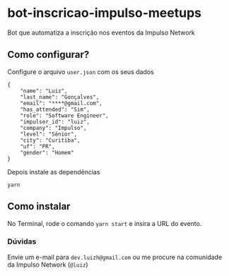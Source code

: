 # bot-inscricao-impulso-meetups

Bot que automatiza a inscrição nos eventos da Impulso Network

## Como configurar?

Configure o arquivo `user.json` com os seus dados

```
{
    "name": "Luiz",
    "last_name": "Gonçalves",
    "email": "****@gmail.com",
    "has_attended": "Sim",
    "role": "Software Engineer",
    "impulser_id": "luiz",
    "company": "Impulso",
    "level": "Sênior",
    "city": "Curitiba",
    "uf": "PR",
    "gender": "Homem"
}
```

Depois instale as dependências

```
yarn
```

## Como instalar

No Terminal, rode o comando `yarn start` e insira a URL do evento.

### Dúvidas

Envie um e-mail para `dev.luizh@gmail.com` ou me procure na comunidade da Impulso Network (`@luiz`)